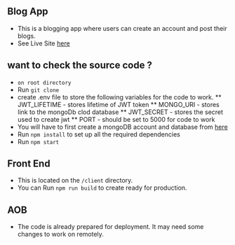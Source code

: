 ## Blog App
* This is a blogging app where users can create an account and post their blogs.
* See Live Site [here](https://tyrantx-blog-app.netlify.app/)

## want to check the source code ?
* <code>on root directory</code>
* Run <code>git clone</code>
* create .env file to store the following variables for the code to work.
**  JWT_LIFETIME - stores lifetime of JWT token
**  MONGO_URI - stores link to the mongoDb clod database
**  JWT_SECRET - stores the secret used to create jwt
**  PORT - should be set to 5000 for code to work
* You will have to first create a mongoDB account and database from [here](https://www.google.com/aclk?sa=l&ai=DChcSEwiSmuCl_YX6AhVL43cKHRzBA0wYABABGgJlZg&sig=AOD64_1cYcCSc9ZyWz57xTNQQeZwV9a0VQ&adurl&ved=2ahUKEwivwNil_YX6AhXt_7sIHaBdCzwQqyQoAHoECAMQBQ)
* Run <code>npm install</code> to set up all the required dependencies
* Run <code>npm start</code>
## Front End
* This is located on the <code>/client</code> directory.
* You can Run <code>npm run build</code> to create ready for production.
## AOB
* The code is already prepared for deployment. It may need some changes to work on remotely.
